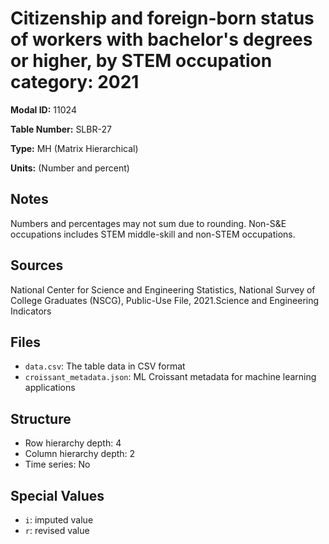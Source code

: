 # Citizenship and foreign-born status of workers with bachelor's degrees or higher, by STEM occupation category: 2021

**Modal ID:** 11024

**Table Number:** SLBR-27

**Type:** MH (Matrix Hierarchical)

**Units:** (Number and percent)

## Notes

Numbers and percentages may not sum due to rounding. Non-S&E occupations includes STEM middle-skill and non-STEM occupations.

## Sources

National Center for Science and Engineering Statistics, National Survey of College Graduates (NSCG), Public-Use File, 2021.Science and Engineering Indicators

## Files

- `data.csv`: The table data in CSV format
- `croissant_metadata.json`: ML Croissant metadata for machine learning applications

## Structure

- Row hierarchy depth: 4
- Column hierarchy depth: 2
- Time series: No

## Special Values

- `i`: imputed value
- `r`: revised value
